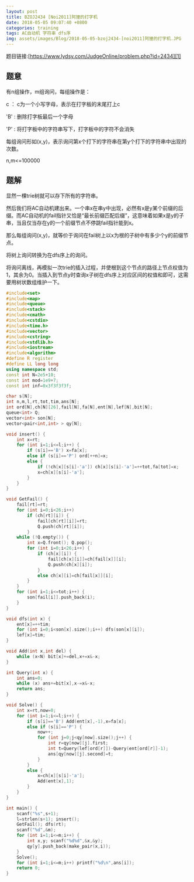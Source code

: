 ```yaml
---
layout: post
title: BZOJ2434 [Noi2011]阿狸的打字机
date: 2018-05-05 09:07:40 +0800
categories: training
tags: AC自动机 字符串 dfs序
img: assets/images/Blog/2018-05-05-bzoj2434-[noi2011]阿狸的打字机.JPG
---
```


题目链接:[https://www.lydsy.com/JudgeOnline/problem.php?id=2434][1]

## **题意**

有n组操作，m组询问，每组操作是：

c ： c为一个小写字母，表示在打字板的末尾打上c

'B' : 删除打字板最后一个字母

'P' : 将打字板中的字符串写下，打字板中的字符不会消失

每组询问形如(x,y)，表示询问第x个打下的字符串在第y个打下的字符串中出现的次数。

n,m<=100000

## **题解**

显然一棵trie树就可以存下所有的字符串。

然后我们将AC自动机建出来。一个串x在串y中出现，必然有x是y某个前缀的后缀。而AC自动机的fail指针又恰是“最长前缀匹配后缀”，这意味着如果x是y的子串，当且仅当存在y的一个前缀节点不停跳fail指针能到x。

那么每组询问(x,y)，就等价于询问在fail树上以x为根的子树中有多少个y的前缀节点。

将树上询问转换为在dfs序上的询问。

将询问离线，再模拟一次trie的插入过程，并使根到这个节点的路径上节点权值为1，其余为0。当插入到节点y时查询x子树在dfs序上对应区间的权值和即可，这需要用树状数组维护一下。

```cpp
#include<set>
#include<map>
#include<queue>
#include<stack>
#include<cmath>
#include<cstdio>
#include<time.h>
#include<vector>
#include<cstring>
#include<stdlib.h>
#include<iostream>
#include<algorithm>
#define R register
#define LL long long
using namespace std;
const int N=2e5+10;
const int mod=1e9+7;
const int inf=0x3f3f3f3f;

char s[N];
int n,m,l,rt,tot,tim,ans[N];
int ord[N],ch[N][26],fail[N],fa[N],ent[N],lef[N],bit[N];
queue<int> Q;
vector<int> son[N];
vector<pair<int,int> > qy[N];

void insert() {
	int x=rt;
	for (int i=1;i<=l;i++) {
		if (s[i]=='B') x=fa[x];
		else if (s[i]=='P') ord[++n]=x;
		else {
			if (!ch[x][s[i]-'a']) ch[x][s[i]-'a']=++tot,fa[tot]=x;
			x=ch[x][s[i]-'a'];
		}
	}
}

void GetFail() {
	fail[rt]=rt;
	for (int i=0;i<26;i++) 
		if (ch[rt][i]) {
			fail[ch[rt][i]]=rt;
			Q.push(ch[rt][i]);
		}
	while (!Q.empty()) {
		int x=Q.front(); Q.pop();
		for (int i=0;i<26;i++) {
			if (ch[x][i]) {
				fail[ch[x][i]]=ch[fail[x]][i];
				Q.push(ch[x][i]);
			}
			else ch[x][i]=ch[fail[x]][i];
		}
	}
	for (int i=1;i<=tot;i++) {
		son[fail[i]].push_back(i);
	}
}

void dfs(int x) {
	ent[x]=++tim;
	for (int i=0;i<son[x].size();i++) dfs(son[x][i]);
	lef[x]=tim;
}

void Add(int x,int del) {
	while (x<N) bit[x]+=del,x+=x&-x;
}

int Query(int x) {
	int ans=0;
	while (x) ans+=bit[x],x-=x&-x;
	return ans;
}

void Solve() {
	int x=rt,now=0;
	for (int i=1;i<=l;i++) {
		if (s[i]=='B') Add(ent[x],-1),x=fa[x];
		else if (s[i]=='P') {
			now++;
			for (int j=0;j<qy[now].size();j++) {
				int r=qy[now][j].first;
				int t=Query(lef[ord[r]])-Query(ent[ord[r]]-1);
				ans[qy[now][j].second]=t;
			}
		}
		else {
			x=ch[x][s[i]-'a'];
			Add(ent[x],1);
		}
	}
}

int main() {
	scanf("%s",s+1);
	l=strlen(s+1); insert();
	GetFail(); dfs(rt);
	scanf("%d",&m);
	for (int i=1;i<=m;i++) {
		int x,y; scanf("%d%d",&x,&y);
		qy[y].push_back(make_pair(x,i));
	}
	Solve();
	for (int i=1;i<=m;i++) printf("%d\n",ans[i]);
	return 0;
}
```

[1]: https://www.lydsy.com/JudgeOnline/problem.php?id=2434